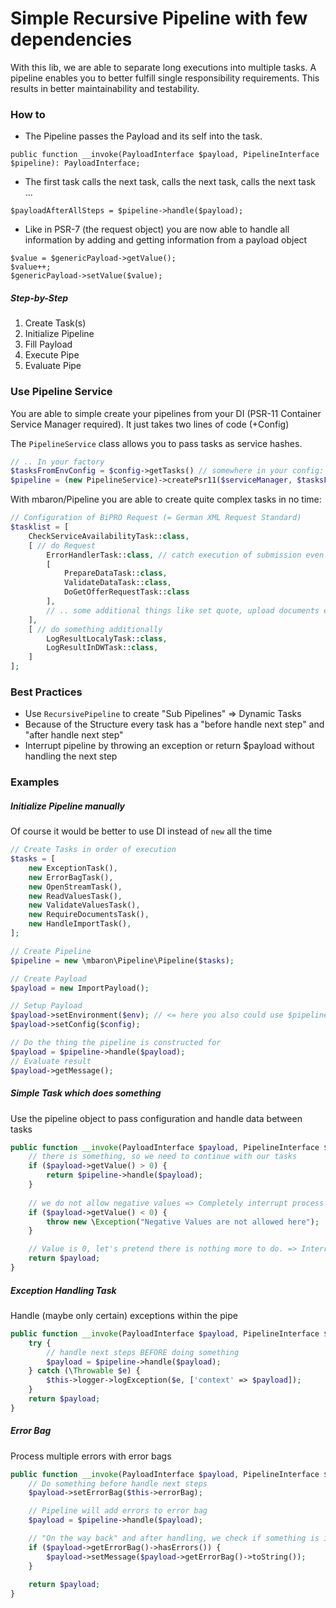 # Simple Recursive Pipeline with few dependencies

With this lib, we are able to separate long executions into multiple tasks. A pipeline enables you to better fulfill single responsibility requirements. This results in better maintainability and testability.

### How to 

- The Pipeline passes the Payload and its self into the task.

``public function __invoke(PayloadInterface $payload, PipelineInterface $pipeline): PayloadInterface;``

- The first task calls the next task, calls the next task, calls the next task ... 

``$payloadAfterAllSteps = $pipeline->handle($payload);``

- Like in PSR-7 (the request object) you are now able to handle all information by adding and getting information from a payload object

```
$value = $genericPayload->getValue();
$value++;
$genericPayload->setValue($value);
```

##### Step-by-Step

1. Create Task(s)
2. Initialize Pipeline
3. Fill Payload
4. Execute Pipe
5. Evaluate Pipe

### Use Pipeline Service

You are able to simple create your pipelines from your DI (PSR-11 Container Service Manager required). It just takes two lines of code (+Config)

The `PipelineService` class allows you to pass tasks as service hashes.

````PHP
// .. In your factory
$tasksFromEnvConfig = $config->getTasks() // somewhere in your config: [Task1::class, Task2::class, Task3::class];
$pipeline = (new PipelineService)->createPsr11($serviceManager, $tasksFromEnvConfig);
````

With mbaron/Pipeline you are able to create quite complex tasks in no time:

`````PHP
// Configuration of BiPRO Request (= German XML Request Standard)
$tasklist = [
    CheckServiceAvailabilityTask::class,
    [ // do Request
        ErrorHandlerTask::class, // catch execution of submission even on error
        [
            PrepareDataTask::class,
            ValidateDataTask::class,
            DoGetOfferRequestTask::class
        ],
        // .. some additional things like set quote, upload documents etc.
    ],
    [ // do something additionally
        LogResultLocalyTask::class,
        LogResultInDWTask::class,
    ]
];
`````

### Best Practices

- Use `RecursivePipeline` to create "Sub Pipelines" => Dynamic Tasks
- Because of the Structure every task has a "before handle next step" and "after handle next step"
- Interrupt pipeline by throwing an exception or return $payload without handling the next step

### Examples

##### Initialize Pipeline manually

Of course it would be better to use DI instead of `new` all the time

```PHP
// Create Tasks in order of execution
$tasks = [
    new ExceptionTask(),
    new ErrorBagTask(),
    new OpenStreamTask(),
    new ReadValuesTask(),
    new ValidateValuesTask(),
    new RequireDocumentsTask(),
    new HandleImportTask(),
];

// Create Pipeline
$pipeline = new \mbaron\Pipeline\Pipeline($tasks);

// Create Payload
$payload = new ImportPayload();

// Setup Payload
$payload->setEnvironment($env); // <= here you also could use $pipeline->setOptions(...)
$payload->setConfig($config);

// Do the thing the pipeline is constructed for
$payload = $pipeline->handle($payload);
// Evaluate result
$payload->getMessage();
```

##### Simple Task which does something

Use the pipeline object to pass configuration and handle data between tasks

```PHP
public function __invoke(PayloadInterface $payload, PipelineInterface $pipeline): PayloadInterface {
    // there is something, so we need to continue with our tasks
    if ($payload->getValue() > 0) {
        return $pipeline->handle($payload);
    }
    
    // we do not allow negative values => Completely interrupt process
    if ($payload->getValue() < 0) {
        throw new \Exception("Negative Values are not allowed here");
    }

    // Value is 0, let's pretend there is nothing more to do. => Interrupt from here and go back up the callstack
    return $payload;
}
```

##### Exception Handling Task

Handle (maybe only certain) exceptions within the pipe

```PHP
public function __invoke(PayloadInterface $payload, PipelineInterface $pipeline): PayloadInterface {
    try {
        // handle next steps BEFORE doing something
        $payload = $pipeline->handle($payload);
    } catch (\Throwable $e) {
        $this->logger->logException($e, ['context' => $payload]);
    }
    return $payload;
}
```

##### Error Bag

Process multiple errors with error bags

```PHP
public function __invoke(PayloadInterface $payload, PipelineInterface $pipeline): PayloadInterface {
    // Do something before handle next steps
    $payload->setErrorBag($this->errorBag);

    // Pipeline will add errors to error bag
    $payload = $pipeline->handle($payload);

    // "On the way back" and after handling, we check if something is inside the error bag
    if ($payload->getErrorBag()->hasErrors()) {
        $payload->setMessage($payload->getErrorBag()->toString());
    }
    
    return $payload;
}
```

